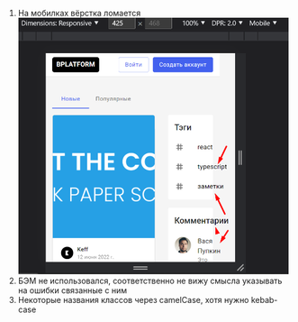 1. На мобилках вёрстка ломается
![img.png](img.png)
2. БЭМ не использовался, соответственно не вижу смысла указывать на ошибки связанные с ним
3. Некоторые названия классов через camelCase, хотя нужно kebab-case
 
